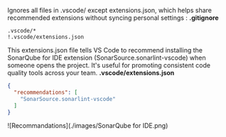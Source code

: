 Ignores all files in .vscode/ except extensions.json, which helps share recommended extensions without syncing personal settings :
**.gitignore**
```plaintext
.vscode/*
!.vscode/extensions.json
```

This extensions.json file tells VS Code to recommend installing the SonarQube for IDE extension (SonarSource.sonarlint-vscode) when someone opens the project. It's useful for promoting consistent code quality tools across your team.
**.vscode/extensions.json**
```json
{
  "recommendations": [
    "SonarSource.sonarlint-vscode"
  ]
}
```
![Recommandations](./images/SonarQube for IDE.png)
